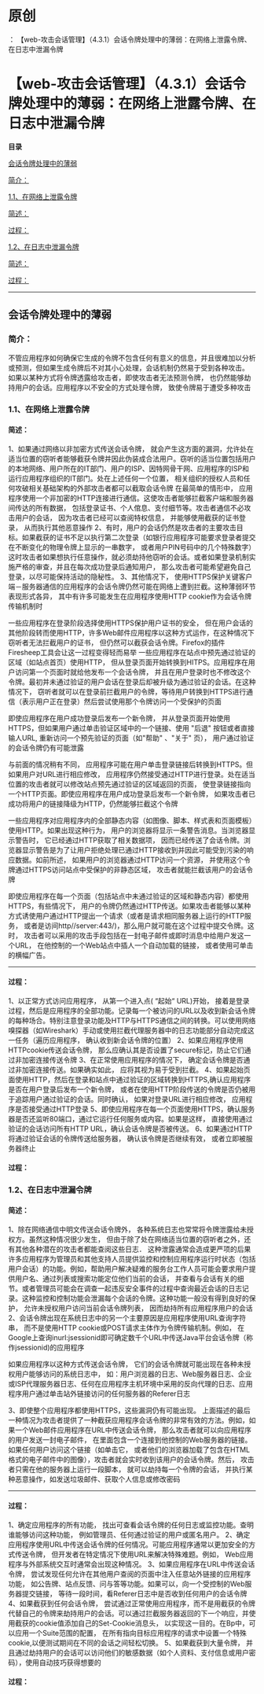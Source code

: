 # 原创
：  【web-攻击会话管理】（4.3.1）会话令牌处理中的薄弱：在网络上泄露令牌、在日志中泄漏令牌

# 【web-攻击会话管理】（4.3.1）会话令牌处理中的薄弱：在网络上泄露令牌、在日志中泄漏令牌

**目录**

[会话令牌处理中的薄弱](#%E4%BC%9A%E8%AF%9D%E4%BB%A4%E7%89%8C%E5%A4%84%E7%90%86%E4%B8%AD%E7%9A%84%E8%96%84%E5%BC%B1)

[简介：](#%E7%AE%80%E4%BB%8B%EF%BC%9A)

[1.1、在网络上泄露令牌](#1.1%E3%80%81%E5%9C%A8%E7%BD%91%E7%BB%9C%E4%B8%8A%E6%B3%84%E9%9C%B2%E4%BB%A4%E7%89%8C)

[简述：](#%E7%AE%80%E8%BF%B0%EF%BC%9A)

[过程：](#%E8%BF%87%E7%A8%8B%EF%BC%9A)

[1.2、在日志中泄漏令牌](#1.2%E3%80%81%E5%9C%A8%E6%97%A5%E5%BF%97%E4%B8%AD%E6%B3%84%E7%8E%AF%E4%BB%A4%E7%89%8C)

[简述：](#%E7%AE%80%E8%BF%B0%EF%BC%9A)

[过程：](#%E8%BF%87%E7%A8%8B%EF%BC%9A)

---


## 会话令牌处理中的薄弱

> 
<h3>简介：</h3>
不管应用程序如何确保它生成的令牌不包含任何有意义的信息，并且很难加以分析或预测，但如果生成令牌后不对其小心处理，会话机制仍然易于受到各种攻击。
如果以某种方式将令牌透露给攻击者，即使攻击者无法预测令牌， 也仍然能够劫持用户的会话。应用程序以不安全的方式处理令牌， 致使令牌易于遭受多种攻击


> 
<h3>1.1、在网络上泄露令牌</h3>
<h4>简述：</h4>
1、如果通过网络以非加密方式传送会话令牌， 就会产生这方面的漏洞，允许处在适当位置的窃听者能够截获令牌并因此伪装成合法用户。窃听的适当位置包括用户的本地网络、用户所在的IT部门、用户的ISP、因特网骨干网、应用程序的ISP和运行应用程序组织的IT部门。处在上述任何一个位置， 相关组织的授权人员和任何攻破相关基础架构的外部攻击者都可以截取会话令牌
在最简单的情形中， 应用程序使用一个非加密的HTTP连接进行通信。这使攻击者能够拦截客户端和服务器间传达的所有数据， 包括登录证书、个人倌息、支付细节等。攻击者通信不必攻击用户的会话， 因为攻击者已经可以查阅特权信息， 并能够使用截获的证书登录， 从而执行其他恶意操作
2、有时，用户的会话仍然是攻击者的主要攻击目标。如果截获的证书不足以执行第二次登录（如银行应用程序可能要求登录者提交在不断变化的物理令牌上显示的一串数字， 或者用户PIN号码中的几个特殊数字）这时攻击者如果想执行任意操作，就必须劫持他窃听的会话。或者如果登录机制实施严格的审查，并且在每次成功登录后通知用户， 那么攻击者可能希望避免自己登录，以尽可能保持活动的隐秘性。
3、其他情况下， 使用HTTPS保护关键客户端－服务器通信的应用程序的会话令牌仍然可能在网络上遭到拦截。这种薄弱环节表现形式各异， 其中有许多可能发生在应用程序使用HTTP cookie作为会话令牌传输机制时

一些应用程序在登录阶段选择使用HTTPS保护用户证书的安全， 但在用户会话的其他阶段转而使用HTTP，许多Web邮件应用程序以这种方式运作，在这种情况下窃听者无法拦截用户的证书， 但仍然可以截获会话令牌。Firefox的插件Firesheep工具会让这一过程变得轻而易举
一些应用程序在站点中预先通过验证的区域（如站点首页）使用HTTP， 但从登录页面开始转换到HITPS。应用程序在用户访问第一个页面时就给他发布一个会话令牌， 并且在用户登录时也不修改这个令牌。最初并未通过验证的用户会话在登录后却被升级为通过验证的会话。在这种情况下， 窃听者就可以在登录前拦截用户的令牌，等待用户转换到HTTPS进行通信（表示用户正在登录）然后尝试使用那个令牌访问一个受保护的页面

即使应用程序在用户成功登录后发布一个新令牌， 并从登录页面开始使用HTTPS，但如果用户通过单击验证区域中的一个链接、使用 "后退" 按钮或者直接输人URL, 重新访问一个预先验证的页面（如"帮助" 、"关于" 页）， 用户通过验证的会话令牌仍有可能泄露

与前面的情况稍有不同， 应用程序可能在用户单击登录链接后转换到HTTPS。但如果用户对URL进行相应修改， 应用程序仍然接受通过HTTP进行登录。处在适当位置的攻击者就可以修改站点预先通过验证的区域返回的页面， 使登录链接指向一个HTTP页面。即使应用程序在用户成功登录后发布一个新令牌， 如果攻击者已成功将用户的链接降级为HTTP，仍然能够拦截这个令牌

一些应用程序对应用程序内的全部静态内容（如图像、脚本、样式表和页面模板）使用HTTP。如果出现这种行为， 用户的浏览器将显示一条警告消息。当浏览器显示警告时， 它已经通过HTTP获取了相关数据项， 因而已经传送了会话令牌。浏览器显示警告是为了让用户拒绝处理已通过HTTP接收到并因此可能受到污染的响应数据。如前所述， 如果用户的浏览器通过HTTP访问一个资源， 并使用这个令牌通过HTTPS访问站点中受保护的非静态区域， 攻击者就能拦截该用户的会话令牌

即使应用程序在每一个页面（包括站点中未通过验证的区域和静态内容）都使用HTTPS，有些情况下， 用户的令牌仍然通过HTTP传送。如果攻击者能够以某种方式诱使用户通过HTTP提出一个请求（或者是请求相同服务器上运行的HTTP服务， 或者是访间http//server:443/)，那么用户就可能在这个过程中提交令牌。这时， 攻击者可以采用的攻击手段包括在一封电子邮件或即时消息中给用户发这一个URL， 在他控制的一个Web站点中插人一个自动加载的链接， 或者使用可单击的横幅广告。
<hr/>
<h4>过程：</h4>
1、以正常方式访问应用程序， 从第一个进入点( “起始“ URL)开始， 接着是登录过程，然后是应用程序的全部功能。记录每一个被访问的URL以及收到新会话令牌的每种场合。特别注意登录功能及HTTP与HTTPS通信之间的转换。可以使用网络嗅探器（如Wireshark）手动或使用拦截代理服务器中的日志功能部分自动完成这一任务（遍历应用程序， 确认收到新会话令牌的位置）
2、如果应用程序使用HTTPcookie传送会话令牌， 那么应确认其是否设置了secure标记，防止它们通过非加密连接传送令牌
3、在正常使用应用程序的情况下， 确定会话令牌是否通过非加密连接传送。如果确实如此， 应将其视为易于受到拦截。
4、如果起始页面使用HTTP，然后在登录和站点中通过验证的区域转换到HTTPS,确认应用程序是否在用户登录后发布一个新令牌， 或者在使用HTTP阶段传送的令牌是否仍被用于追踪用户通过验证的会话。同时确认， 如果对登录URL进行相应修改， 应用程序是否接受通过HTTP登录
5、即使应用程序在每一个页面使用HTTPS，确认服务器是否还监听80端口，通过它运行任何服务或内容。如果是这样， 直接使用通过验证的会话访问所有HTTP URL，确认会话令牌是否被传送。
6、如果通过HTTP将通过验证会话的令牌传送给服务器， 确认该令牌是否继续有效， 或者立即被服务器终止


#### 过程：

> 
<h3>1.2、在日志中泄漏令牌</h3>
<h4>简述：</h4>
1、除在网络通信中明文传送会话令牌外， 各种系统日志也常常将令牌泄露给未授权方。虽然这种情况很少发生， 但由于除了处在网络适当位置的窃听者之外，还有其他各种潜在的攻击者都能查阅这些日志． 这种泄露通常会造成更严项的后果
许多应用程序为管理员和其他支持人员提供监控和控制应用程序运行时状态（包括用户会话）的功能。例如，帮助用户解决疑难的服务台工作人员可能会要求用户提供用户名、通过列表或搜索功能定位他们当前的会话， 并查看与会话有关的细节。或者管理员可能会在调查一起违反安全事件的过程中查询最近会话的日志记录。这种监控和控制功能会泄漏每个会话的令牌。这种功能一般没有得到良好的保护， 允许未授权用户访问当前会话令牌列表， 因而劫持所有应用程序用户的会话
2、会话令牌出现在系统日志中的另一个主要原因是应用程序使用URL查询字符串， 而不是使用HTTP cookie或POST请求主体作为令牌传输机制。例如， 在Google上查询inurl:jsessionid即可确定数千个URL中传送Java平台会话令牌（称作jsessionid)的应用程序

如果应用程序以这种方式传送会话令牌， 它们的会话令牌就可能出现在各种未授权用户能够访问的系统日志中， 如：用户浏览器的日志、Web服务器日志、企业或ISP代理服务器日志、任何在应用程序主机环境中采用的反向代理的日志、应用程序用户通过单击站外链接访问的任何服务器的Referer日志

3、即使整个应用程序都使用HTTPS，这些漏洞仍有可能出现。
上面描述的最后一种情况为攻击者提供了一种截获应用程序会话令牌的非常有效的方法。例如，如果一个Web邮件应用程序在URL中传送会话令牌， 那么攻击者就可以向应用程序的用户发送一封电子邮件， 在里面包含一个连接到他控制的Web服务器的链接。如果任何用户访问这个链接（如单击它， 或者他们的浏览器加载了包含在HTML格式的电子邮件中的图像），攻击者就会实时收到该用户的会话令牌。然后， 攻击者只需在他的服务器上运行一段脚本， 就可以劫持每一个令牌的会话， 并执行某种恶意操作，如发送垃圾邮件、获取个人信息或修改密码
<hr/>
<h4>过程：</h4>
1、确定应用程序的所有功能， 找出可查看会话令牌的任何日志或监控功能。查明谁能够访问这种功能， 例如管理员、任何通过验证的用户或匿名用户。
2、确定应用程序使用URL中传送会话令牌的任何情况。可能应用程序通常以更加安全的方式传送令牌， 但开发者在特定情况下使用URL来解决特殊难题。例如， Web应用程序与外部系统交互时通常会出现这种情况。
3、如果应用程序在URL中传送会话令牌， 尝试发现任何允许在其他用户查阅的页面中注入任意站外链接的应用程序功能， 如公告牌、站点反馈、问与答等功能。如果可以，向一个受控制的Web服务器提交链接， 等待一段时间，看Referer日志中是否收到任何用户的会话令牌
4、如果截获到任何会话令牌， 尝试通过正常使用应用程序，而不是用截获的令牌代替自己的令牌来劫持用户的会话。可以通过拦截服务器返回的下一个响应，并使用截获的cookie值添加自己的Set-Cookie消息头， 以实现这一目的。在Bp中，可以应用一个Suite范围的配置， 在所有指向目标应用程序的请求中设置一个特殊cookie,以便测试期间在不同的会话之间轻松切换。
5、如果截获到大量令牌， 并且通过劫持用户的会话可以访问他们的敏感数据（如个人资料、支付信息或用户密码），使用自动技巧获得想要的


#### 过程：

